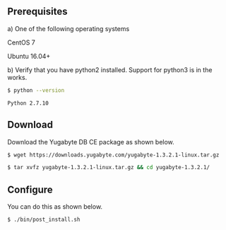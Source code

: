 ## Prerequisites

a) One of the following operating systems

<i class="icon-centos"></i> CentOS 7

<i class="icon-ubuntu"></i> Ubuntu 16.04+

b) Verify that you have python2 installed. Support for python3 is in the works.

```sh
$ python --version
```

```
Python 2.7.10
```

## Download

Download the Yugabyte DB CE package as shown below.

```sh
$ wget https://downloads.yugabyte.com/yugabyte-1.3.2.1-linux.tar.gz
```

```sh
$ tar xvfz yugabyte-1.3.2.1-linux.tar.gz && cd yugabyte-1.3.2.1/
```

## Configure

You can do this as shown below.

```sh
$ ./bin/post_install.sh
```
